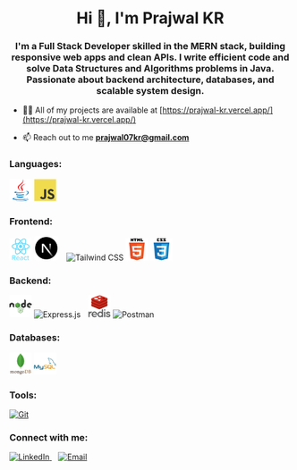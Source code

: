 <h1 align="center">Hi 👋, I'm Prajwal KR</h1>
<h3 align="center">I'm a Full Stack Developer skilled in the MERN stack, building responsive web apps and clean APIs. I write efficient code and solve Data Structures and Algorithms problems in Java. Passionate about backend architecture, databases, and scalable system design.</h3>

- 👨‍💻 All of my projects are available at [https://prajwal-kr.vercel.app/](https://prajwal-kr.vercel.app/)

- 📫 Reach out to me **prajwal07kr@gmail.com**


</p>

<h3 align="left">Languages:</h3>
<p align="left">

 <img src="https://raw.githubusercontent.com/devicons/devicon/master/icons/java/java-original.svg" alt="Java" width="40" height="40"/>

 <img src="https://raw.githubusercontent.com/devicons/devicon/master/icons/javascript/javascript-original.svg" alt="JavaScript" width="40" height="40"/>

</p>

<h3 align="left">Frontend:</h3>
<p align="left">

<img src="https://raw.githubusercontent.com/devicons/devicon/master/icons/react/react-original-wordmark.svg" alt="React" width="40" height="40"/>

  <img src="https://raw.githubusercontent.com/devicons/devicon/master/icons/nextjs/nextjs-original.svg" alt="Next.js" width="40" height="40" style="background-color:white; border-radius: 5px; padding: 2px; margin-right: 10px;" />



 <img src="https://www.vectorlogo.zone/logos/tailwindcss/tailwindcss-icon.svg" alt="Tailwind CSS" width="40" height="40"/>

 <img src="https://raw.githubusercontent.com/devicons/devicon/master/icons/html5/html5-original-wordmark.svg" alt="HTML5" width="40" height="40"/>

 <img src="https://raw.githubusercontent.com/devicons/devicon/master/icons/css3/css3-original-wordmark.svg" alt="CSS3" width="40" height="40"/>

</p>

<h3 align="left">Backend:</h3>
<p align="left">

<img src="https://raw.githubusercontent.com/devicons/devicon/master/icons/nodejs/nodejs-original-wordmark.svg" alt="Node.js" width="40" height="40"/>

  <img src="https://upload.wikimedia.org/wikipedia/commons/6/64/Expressjs.png" alt="Express.js" width="80" height="40" style="margin-right:10px;" />



 
<img src="https://raw.githubusercontent.com/devicons/devicon/master/icons/redis/redis-original-wordmark.svg" alt="Redis" width="40" height="40"/>

<img src="https://www.vectorlogo.zone/logos/getpostman/getpostman-icon.svg" alt="Postman" width="40" height="40"/>

</p>

<h3 align="left">Databases:</h3>
<p align="left">
    <img src="https://raw.githubusercontent.com/devicons/devicon/master/icons/mongodb/mongodb-original-wordmark.svg" alt="MongoDB" width="40" height="40"/>
    <img src="https://raw.githubusercontent.com/devicons/devicon/master/icons/mysql/mysql-original-wordmark.svg" alt="MySQL" width="40" height="40"/>
</p>

<h3 align="left">Tools:</h3>
<p align="left">
  <a href="https://git-scm.com/" target="_blank" rel="noreferrer">
    <img src="https://www.vectorlogo.zone/logos/git-scm/git-scm-icon.svg" alt="Git" width="40" height="40"/>
  </a>
</p>

<h3 align="left">Connect with me:</h3>
<p align="left">
  <a href="https://www.linkedin.com/in/prajwal-kr-49732727b/" target="_blank" rel="noreferrer">
    <img src="https://raw.githubusercontent.com/rahuldkjain/github-profile-readme-generator/master/src/images/icons/Social/linked-in-alt.svg" alt="LinkedIn" height="30" width="40" />
  </a>
  &nbsp;&nbsp;
  <a href="mailto:prajwal07kr@gmail.com" target="_blank" rel="noreferrer">
    <img src="https://cdn-icons-png.flaticon.com/512/732/732200.png" alt="Email" width="40" height="40" />
  </a>
</p>

